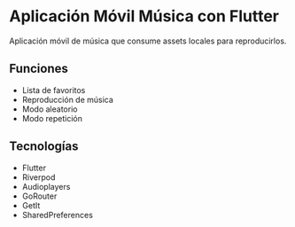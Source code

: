 # Aplicación Móvil Música con Flutter
Aplicación móvil de música que consume assets locales para reproducirlos.

## Funciones
- Lista de favoritos
- Reproducción de música
- Modo aleatorio
- Modo repetición
## Tecnologías
- Flutter
- Riverpod
- Audioplayers
- GoRouter
- GetIt
- SharedPreferences
